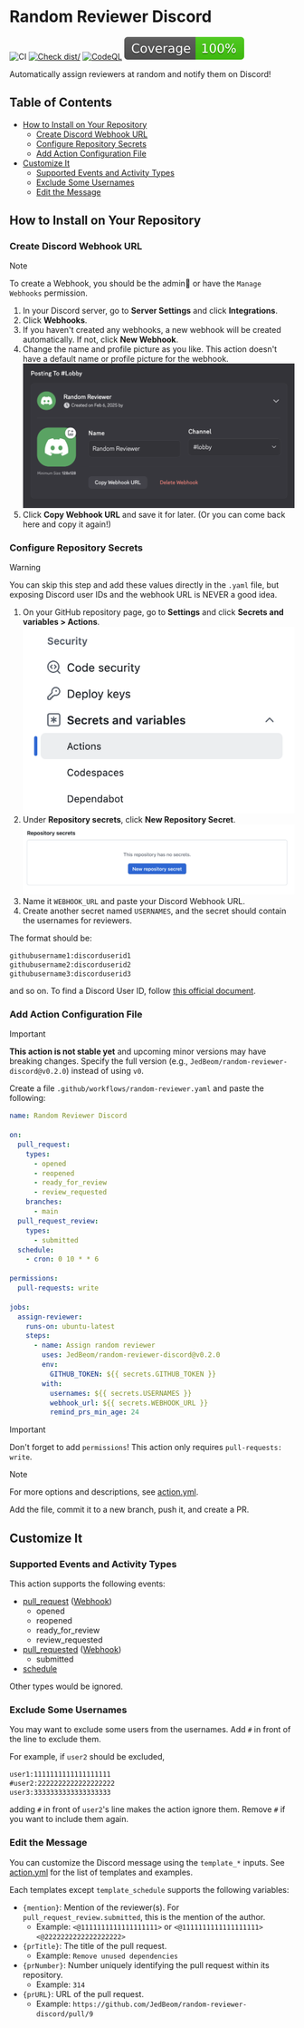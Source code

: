 # Random Reviewer Discord

![CI](https://github.com/JedBeom/random-reviewer-discord/actions/workflows/ci.yml/badge.svg)
[![Check dist/](https://github.com/JedBeom/random-reviewer-discord/actions/workflows/check-dist.yml/badge.svg)](https://github.com/actions/typescript-action/actions/workflows/check-dist.yml)
[![CodeQL](https://github.com/JedBeom/random-reviewer-discord/actions/workflows/codeql-analysis.yml/badge.svg)](https://github.com/actions/typescript-action/actions/workflows/codeql-analysis.yml)
[![Coverage](./badges/coverage.svg)](./badges/coverage.svg)

Automatically assign reviewers at random and notify them on Discord!

## Table of Contents

- [How to Install on Your Repository](#how-to-install-on-your-repository)
  - [Create Discord Webhook URL](#create-discord-webhook-url)
  - [Configure Repository Secrets](#configure-repository-secrets)
  - [Add Action Configuration File](#add-action-configuration-file)
- [Customize It](#customize-it)
  - [Supported Events and Activity Types](#supported-events-and-activity-types)
  - [Exclude Some Usernames](#exclude-some-usernames)
  - [Edit the Message](#edit-the-message)

## How to Install on Your Repository

### Create Discord Webhook URL

> [!NOTE]
> To create a Webhook, you should be the admin👑 or have the `Manage Webhooks` permission.

1. In your Discord server, go to **Server Settings** and click **Integrations**.
1. Click **Webhooks**.
1. If you haven't created any webhooks, a new webhook will be created automatically. If not, click **New Webhook**.
1. Change the name and profile picture as you like. This action doesn't have a default name or profile picture for the webhook.
   ![discord_webhook](docs/discord-webhook.png)
1. Click **Copy Webhook URL** and save it for later. (Or you can come back here and copy it again!)

### Configure Repository Secrets

> [!WARNING]
> You can skip this step and add these values directly in the `.yaml` file,
> but exposing Discord user IDs and the webhook URL is NEVER a good idea.

1. On your GitHub repository page, go to **Settings** and click **Secrets and variables > Actions**.
   ![github secrets](docs/github-secrets.png)
1. Under **Repository secrets**, click **New Repository Secret**.
   ![github repository secrets](docs/github-repository-secrets.png)
1. Name it `WEBHOOK_URL` and paste your Discord Webhook URL.
1. Create another secret named `USERNAMES`, and the secret should contain the usernames for reviewers.

The format should be:

```
githubusername1:discorduserid1
githubusername2:discorduserid2
githubusername3:discorduserid3
```

and so on. To find a Discord User ID, follow [this official document](https://support.discord.com/hc/en-us/articles/206346498-Where-can-I-find-my-User-Server-Message-ID).

### Add Action Configuration File

<!-- prettier-ignore -->
> [!IMPORTANT] 
> **This action is not stable yet** and upcoming minor versions may have breaking changes.
> Specify the full version (e.g., `JedBeom/random-reviewer-discord@v0.2.0`) instead of using `v0`.

Create a file `.github/workflows/random-reviewer.yaml` and paste the following:

```yaml
name: Random Reviewer Discord

on:
  pull_request:
    types:
      - opened
      - reopened
      - ready_for_review
      - review_requested
    branches:
      - main
  pull_request_review:
    types:
      - submitted
  schedule:
    - cron: 0 10 * * 6

permissions:
  pull-requests: write

jobs:
  assign-reviewer:
    runs-on: ubuntu-latest
    steps:
      - name: Assign random reviewer
        uses: JedBeom/random-reviewer-discord@v0.2.0
        env:
          GITHUB_TOKEN: ${{ secrets.GITHUB_TOKEN }}
        with:
          usernames: ${{ secrets.USERNAMES }}
          webhook_url: ${{ secrets.WEBHOOK_URL }}
          remind_prs_min_age: 24
```

> [!IMPORTANT]
> Don't forget to add `permissions`! This action only requires `pull-requests: write`.

> [!NOTE]
> For more options and descriptions, see [action.yml](./action.yml).

Add the file, commit it to a new branch, push it, and create a PR.

## Customize It

### Supported Events and Activity Types

This action supports the following events:

- [pull_request](https://docs.github.com/en/actions/writing-workflows/choosing-when-your-workflow-runs/events-that-trigger-workflows#pull_request) ([Webhook](https://docs.github.com/en/webhooks/webhook-events-and-payloads#pull_request))
  - opened
  - reopened
  - ready_for_review
  - review_requested
- [pull_requested](https://docs.github.com/en/actions/writing-workflows/choosing-when-your-workflow-runs/events-that-trigger-workflows#pull_request_review) ([Webhook](https://docs.github.com/en/webhooks/webhook-events-and-payloads#pull_request_review))
  - submitted
- [schedule](https://docs.github.com/en/actions/writing-workflows/choosing-when-your-workflow-runs/events-that-trigger-workflows#schedule)

Other types would be ignored.

### Exclude Some Usernames

You may want to exclude some users from the usernames. Add `#` in front of the line to exclude them.

For example, if `user2` should be excluded,

```
user1:1111111111111111111
#user2:2222222222222222222
user3:3333333333333333333
```

adding `#` in front of `user2`'s line makes the action ignore them. Remove `#` if you want to include them again.

### Edit the Message

You can customize the Discord message using the `template_*` inputs.
See [action.yml](./action.yml) for the list of templates and examples.

Each templates except `template_schedule` supports the following variables:

- `{mention}`: Mention of the reviewer(s). For `pull_request_review.submitted`, this is the mention of the author.
  - Example: `<@1111111111111111111>` or `<@1111111111111111111> <@2222222222222222222>`
- `{prTitle}`: The title of the pull request.
  - Example: `Remove unused dependencies`
- `{prNumber}`: Number uniquely identifying the pull request within its repository.
  - Example: `314`
- `{prURL}`: URL of the pull request.
  - Example: `https://github.com/JedBeom/random-reviewer-discord/pull/9`
